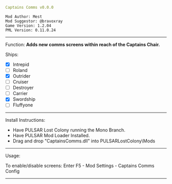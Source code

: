 ```yaml
Captains Comms v0.0.0
```
```
Mod Author: Mest
Mod Suggestor: @bravoxray
Game Version: 1.2.04
PML Version: 0.11.0.24
```

---------------------

Function: **Adds new comms screens within reach of the Captains Chair.**

Ships:
- [x] Intrepid
- [ ] Roland
- [x] Outrider
- [ ] Cruiser
- [ ] Destroyer
- [ ] Carrier
- [x] Swordship
- [ ] Fluffyone

---------------------

Install Instructions:
- Have PULSAR Lost Colony running the Mono Branch.
- Have PULSAR Mod Loader Installed.
- Drag and drop "CaptainsComms.dll" into PULSARLostColony\Mods

---------------------

Usage: 

To enable/disable screens: Enter F5 - Mod Settings - Captains Comms Config

---------------------
